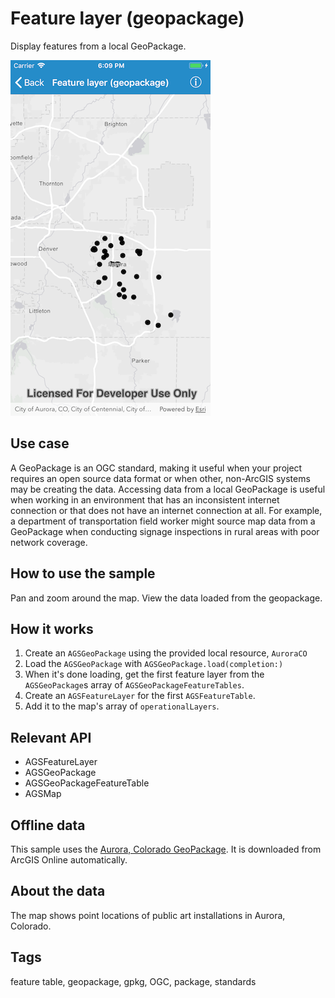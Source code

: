 # Feature layer (geopackage)

Display features from a local GeoPackage.

![Feature layer (geopackage)](feature-layer-geopackage.png)

## Use case

A GeoPackage is an OGC standard, making it useful when your project requires an open source data format or when other, non-ArcGIS systems may be creating the data. Accessing data from a local GeoPackage is useful when working in an environment that has an inconsistent internet connection or that does not have an internet connection at all. For example, a department of transportation field worker might source map data from a GeoPackage when conducting signage inspections in rural areas with poor network coverage.

## How to use the sample

Pan and zoom around the map. View the data loaded from the geopackage.

## How it works

1. Create an `AGSGeoPackage` using the provided local resource, `AuroraCO`
2. Load the `AGSGeoPackage` with `AGSGeoPackage.load(completion:)`
3. When it's done loading, get the first feature layer from the `AGSGeoPackage`s array of `AGSGeoPackageFeatureTables`.
4. Create an `AGSFeatureLayer` for the first `AGSFeatureTable`. 
5. Add it to the map's array of `operationalLayers`.

## Relevant API

* AGSFeatureLayer
* AGSGeoPackage
* AGSGeoPackageFeatureTable
* AGSMap

## Offline data

This sample uses the [Aurora, Colorado GeoPackage](https://www.arcgis.com/home/item.html?id=68ec42517cdd439e81b036210483e8e7). It is downloaded from ArcGIS Online automatically.

## About the data

The map shows point locations of public art installations in Aurora, Colorado.

## Tags

feature table, geopackage, gpkg, OGC, package, standards

